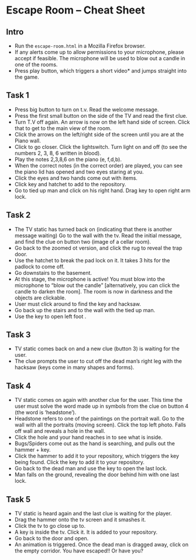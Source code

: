 # Escape Room – Cheat Sheet

## Intro
- Run the `escape-room.html` in a Mozilla Firefox browser.
- If any alerts come up to allow permissions to your microphone, please accept if feasible. The microphone will be used to blow out a candle in one of the rooms.
- Press play button, which triggers a short video* and jumps straight into the game.


## Task 1
- Press big button to turn on t.v. Read the welcome message.
- Press the first small button on the side of the TV and read the first clue.
- Turn T.V off again. An arrow is now on the left hand side of screen. Click that to get to the main view of the room.
- Click the arrows on the left/right side of the screen until you are at the Piano wall.
- Click to go closer. Click the lightswitch. Turn light on and off (to see the numbers 2, 3, 8, 6 written in blood).
- Play the notes 2,3,8,6 on the piano (e, f,d,b).
- When the correct notes (in the correct order) are played, you can see the piano lid has opened and two eyes staring at you.
- Click the eyes and two hands come out with items.
- Click key and hatchet to add to the repository.
- Go to tied up man and click on his right hand. Drag key to open right arm lock.

## Task 2
- The TV static has turned back on (indicating that there is another message waiting) Go to the wall with the tv. Read the initial message, and find the clue on button two (image of a cellar room).
- Go back to the zoomed ot version, and click the rug to reveal the trap door.
- Use the hatchet to break the pad lock on it. It takes 3 hits for the padlock to come off.
- Go downstairs to the basement.
- At this stage, the microphone is active! You must blow into the microphone to “blow out the candle” [alternatively, you can click the candle to darken the room]. The room is now in darkness and the objects are clickable.
- User must click around to find the key and hacksaw.
- Go back up the stairs and to the wall with the tied up man.
- Use the key to open left foot .

## Task 3
- TV static comes back on and a new clue (button 3) is waiting for the user.
- The clue prompts the user to cut off the dead man’s right leg with the hacksaw (keys come in many shapes and forms).

## Task 4
- TV static comes on again with another clue for the user. This time the user must solve the word made up in symbols from the clue on button 4 (the word is ‘headstone’).
- Headstone refers to one of the paintings on the portrait wall. Go to the wall with all the portraits (moving screen). Click the top left photo. Falls off wall and reveals a hole in the wall.
- Click the hole and your hand reaches in to see what is inside.
- Bugs/Spiders come out as the hand is searching, and pulls out the hammer + key.
- Click the hammer to add it to your repository, which triggers the key being found. Click the key to add it to your repository.
- Go back to the dead man and use the key to open the last lock.
- Man falls on the ground, revealing the door behind him with one last lock.

## Task 5
- TV static is heard again and the last clue is waiting for the player.
- Drag the hammer onto the tv screen and it smashes it.
- Click the tv to go close up to.
- A key is inside the tv. Click it. It is added to your repository.
- Go back to the door and open.
- An animation is triggered. Once the dead man is dragged away, click on the empty corridor. You have escaped!! Or have you?
